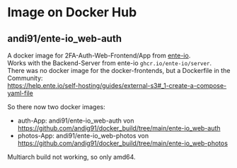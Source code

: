 # Image on Docker Hub  
## andi91/ente-io_web-auth  

A docker image for 2FA-Auth-Web-Frontend/App from [ente-io](https://ente.io/).  
Works with the Backend-Server from ente-io `ghcr.io/ente-io/server`.  
There was no docker image for the docker-frontends, but a Dockerfile in the Community:  
https://help.ente.io/self-hosting/guides/external-s3#_1-create-a-compose-yaml-file   

So there now two docker images:  
- auth-App: andi91/ente-io_web-auth von https://github.com/andig91/docker_build/tree/main/ente-io_web-auth
- photos-App: andi91/ente-io_web-photos von https://github.com/andig91/docker_build/tree/main/ente-io_web-photos

Multiarch build not working, so only amd64. 